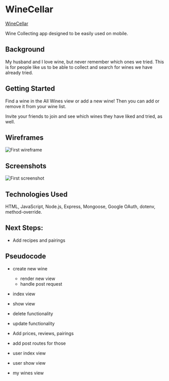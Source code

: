 # WineCellar

[WineCellar](http://unit-2-wine-app.herokuapp.com/)

Wine Collecting app designed to be easily used on mobile.

## Background

My husband and I love wine, but never remember which ones we tried. This is for people like us to be able to collect and search for wines we have already tried. 

## Getting Started

Find a wine in the All Wines view or add a new wine! Then you can add or remove it from your wine list. 

Invite your friends to join and see which wines they have liked and tried, as well. 

## Wireframes

![First wireframe](https://i.imgur.com/mpv0nFe.png)

## Screenshots

![First screenshot](https://i.imgur.com/i3bkAo1.png)

## Technologies Used

HTML, JavaScript, Node.js, Express, Mongoose, Google OAuth, dotenv, method-override.

## Next Steps: 

* Add recipes and pairings 



## Pseudocode

* create new wine
    * render new view
    * handle post request

* index view
* show view
* delete functionality
* update functionality
* Add prices, reviews, pairings
* add post routes for those
* user index view
* user show view
* my wines view
